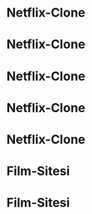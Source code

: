 # Netflix-Clone
# Netflix-Clone
# Netflix-Clone
# Netflix-Clone
# Netflix-Clone
# Film-Sitesi
# Film-Sitesi
